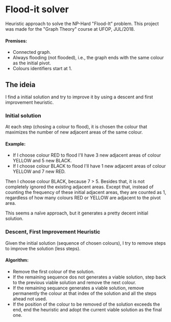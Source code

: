 # Flood-it solver

Heuristic approach to solve the NP-Hard "Flood-It" problem.
This project was made for the "Graph Theory" course at UFOP, JUL/2018.

#### Premises:
- Connected graph.
- Always flooding (not flooded), i.e., the graph ends with the same colour as the initial pivot.
- Colours identifiers start at 1.

## The ideia

I find a initial solution and try to improve it by using a descent and first improvement heuristic.

### Initial solution

At each step (chosing a colour to flood), it is chosen the colour that maximizes the number of new adjacent areas of the same colour.
#### Example: 
- If I choose colour RED to flood I'll have 3 new adjacent areas of colour YELLOW and 5 new BLACK.
- If I choose colour BLACK to flood I'll have 1 new adjacent areas of colour YELLOW and 7 new RED.

Then I choose colour BLACK, because 7 > 5.
Besides that, it is not completely ignored the existing adjacent areas. Except that, instead of counting the frequency of these initial adjacent areas, they are counted as 1, regardless of how many colours RED or YELLOW are adjacent to the pivot area.

This seems a naïve approach, but it generates a pretty decent initial solution.

### Descent, First Improvement Heuristic

Given the initial solution (sequence of chosen colours), I try to remove steps to improve the solution (less steps).

#### Algorithm:
- Remove the first colour of the solution.
- If the remaining sequence dos not generates a viable solution, step back to the previous viable solution and remove the next colour.
- If the remaining sequance generates a viable solution, remove permanently the colour at that index of the solution and all the steps ahead not used.
- If the position of the colour to be removed of the solution exceeds the end, end the heuristic and adopt the current viable solution as the final one.
